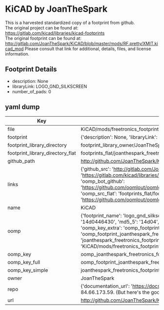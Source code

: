 # KiCAD by JoanTheSpark  
This is a harvested standardized copy of a footprint from github.  
The original project can be found at:  
https://gitlab.com/kicad/libraries/kicad-footprints  
The original footprint can be found at:
http://gitlab.com/JoanTheSpark/KiCAD/blob/master/mods/RF.pretty/XMIT.kicad_mod
Please consult that link for additional, details, files, and license information.  
## Footprint Details
* description: None  
* libraryLink: LOGO_GND_SILKSCREEN  
* number_of_pads: 0  
## yaml dump  
| Key | Value |  
| --- | --- |  
| file | KiCAD/mods/freetronics_footprints.pretty/LOGO_GND_SILKSCREEN.kicad_mod |  
| footprint | {'description': None, 'libraryLink': 'LOGO_GND_SILKSCREEN', 'number_of_pads': 0} |  
| footprint_library_directory | footprint_library_owner/JoanTheSpark_KiCAD |  
| footprint_library_directory_flat | footprints_flat/joanthespark_freetronics_footprints_logo_gnd_silkscreen/working |  
| github_path | http://github.com/JoanTheSpark/KiCAD/blob/master/mods/freetronics_footprints.pretty/LOGO_GND_SILKSCREEN.kicad_mod |  
| links | {'github_src': 'http://gitlab.com/JoanTheSpark/KiCAD/blob/master/mods/RF.pretty/XMIT.kicad_mod', 'github_src_repo': 'https://gitlab.com/kicad/libraries/kicad-footprints', 'oomp_bot': 'footprints/joanthespark_freetronics_footprints_logo_gnd_silkscreen/working', 'oomp_bot_github': 'https://github.com/oomlout/oomlout_oomp_footprint_bot/tree/main/footprints/joanthespark_freetronics_footprints_logo_gnd_silkscreen/working', 'oomp_src_flat': 'footprints_flat/footprints_flat/joanthespark_freetronics_footprints_logo_gnd_silkscreen/working', 'oomp_src_flat_github': 'https://github.com/oomlout/oomlout_oomp_footprint_src/tree/main/footprints_flat/joanthespark_freetronics_footprints_logo_gnd_silkscreen/working'} |  
| name | KiCAD |  
| oomp | {'footprint_name': 'logo_gnd_silkscreen', 'library_name': 'freetronics_footprints', 'md5': '14d0446430b12bc33f98c439fff5d6f2', 'md5_10': '14d0446430', 'md5_5': '14d04', 'md5_6': '14d044', 'oomp_key': 'oomp_joanthespark_freetronics_footprints_logo_gnd_silkscreen', 'oomp_key_extra': 'oomp_footprint_joanthespark_freetronics_footprints_logo_gnd_silkscreen', 'oomp_key_full': 'oomp_footprint_joanthespark_freetronics_footprints_logo_gnd_silkscreen_14d044', 'oomp_key_simple': 'joanthespark_freetronics_footprints_logo_gnd_silkscreen', 'original_filename': 'KiCAD/mods/freetronics_footprints.pretty/LOGO_GND_SILKSCREEN.kicad_mod', 'owner_name': 'joanthespark'} |  
| oomp_key | oomp_joanthespark_freetronics_footprints_logo_gnd_silkscreen |  
| oomp_key_full | oomp_footprint_joanthespark_freetronics_footprints_logo_gnd_silkscreen |  
| oomp_key_simple | joanthespark_freetronics_footprints_logo_gnd_silkscreen |  
| owner | JoanTheSpark |  
| repo | {'documentation_url': 'https://docs.github.com/rest/overview/resources-in-the-rest-api#rate-limiting', 'message': "API rate limit exceeded for 84.66.173.59. (But here's the good news: Authenticated requests get a higher rate limit. Check out the documentation for more details.)"} |  
| url | http://github.com/JoanTheSpark/KiCAD |  


